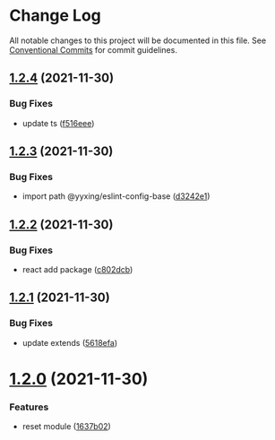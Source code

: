 # Change Log

All notable changes to this project will be documented in this file.
See [Conventional Commits](https://conventionalcommits.org) for commit guidelines.

## [1.2.4](https://github.com/yuanyuxing/eslint-config/compare/v1.2.3...v1.2.4) (2021-11-30)


### Bug Fixes

* update ts ([f516eee](https://github.com/yuanyuxing/eslint-config/commit/f516eee45b0cd7b5841d98094c3eef2f326358d9))





## [1.2.3](https://github.com/yuanyuxing/eslint-config/compare/v1.2.2...v1.2.3) (2021-11-30)


### Bug Fixes

* import path @yyxing/eslint-config-base ([d3242e1](https://github.com/yuanyuxing/eslint-config/commit/d3242e19677db63e483bba8dbe106e581ca553f4))





## [1.2.2](https://github.com/yuanyuxing/eslint-config/compare/v1.2.1...v1.2.2) (2021-11-30)


### Bug Fixes

* react add package ([c802dcb](https://github.com/yuanyuxing/eslint-config/commit/c802dcb3ba7582e8771b91d6f8520ec3d5424528))





## [1.2.1](https://github.com/yuanyuxing/eslint-config/compare/v1.2.0...v1.2.1) (2021-11-30)


### Bug Fixes

* update extends ([5618efa](https://github.com/yuanyuxing/eslint-config/commit/5618efafa06836cbe1fa05157439c7c266ffec9a))





# [1.2.0](https://github.com/yuanyuxing/eslint-config/compare/v1.1.0...v1.2.0) (2021-11-30)


### Features

* reset module ([1637b02](https://github.com/yuanyuxing/eslint-config/commit/1637b02e584a26a1de8312e5fbbcc7ca61860e36))
